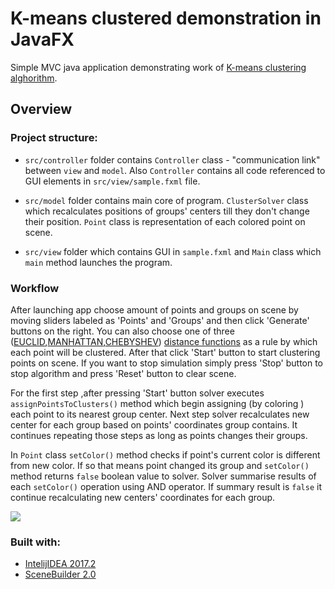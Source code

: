 # K-means clustered demonstration in JavaFX

Simple MVC java application demonstrating work of [K-means clustering alghorithm](https://en.wikipedia.org/wiki/K-means_clustering).

## Overview

### Project structure:

   - `src/controller` folder contains `Controller` class -  "communication link" between `view` and `model`.
   Also `Controller` contains all code referenced to GUI elements in `src/view/sample.fxml` file.
   
   - `src/model` folder contains main core of program. `ClusterSolver` class which recalculates positions of groups' centers till they don't change their position.
   `Point` class is representation of each colored point on scene.
   
   - `src/view` folder which contains GUI in `sample.fxml` and `Main` class which `main` method launches the program.
 

### Workflow
After launching app choose amount of points and groups on scene by moving sliders labeled as 'Points' and 'Groups' and then click 'Generate' buttons on the right. You can also choose one of three ([EUCLID](https://en.wikipedia.org/wiki/Euclidean_distance),[MANHATTAN](https://en.wiktionary.org/wiki/Manhattan_distance),[CHEBYSHEV](https://en.wikipedia.org/wiki/Chebyshev_distance)) [distance functions](https://en.wikipedia.org/wiki/Metric_(mathematics)) as a rule by which each point will be clustered.
After that click 'Start' button to start clustering points on scene. If you want to stop simulation simply press 'Stop' button to stop algorithm and press 'Reset' button
to clear scene.

For the first step ,after pressing 'Start' button solver executes `assignPointsToClusters()` method which begin assigning (by coloring ) each point to its nearest group center. Next step solver recalculates new center for each group based on points' coordinates group contains. It continues repeating those steps as long as points changes their groups.

In `Point` class `setColor()` method checks if point's current color is different from new color. If so that means point changed its group and `setColor()` method returns `false` boolean value to solver. Solver summarise results of each `setColor()` operation using AND operator. If summary result is `false` it continue recalculating new centers' coordinates for each group.

![](https://media.giphy.com/media/3ov9jSvhrfzkVGNDAQ/giphy.gif)

### Built with:
    
   - [IntelijIDEA 2017.2](https://www.jetbrains.com/idea/)
   - [SceneBuilder 2.0](http://www.oracle.com/technetwork/java/javase/downloads/sb2download-2177776.html)
